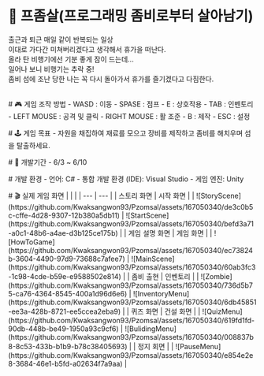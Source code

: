 # 🧟 프좀살(프로그래밍 좀비로부터 살아남기)
출근과 퇴근 매일 같이 반복되는 일상 <br>
이대로 가다간 미쳐버리겠다고 생각해서 휴가을 떠난다. <br>
올라 탄 비행기에선 기분 좋게 잠이 드는데... <br>
일어나 보니 비행기는 추락 중! <br>
좀비 섬에 조난 당한 나는 꼭 다시 돌아가서 휴가를 즐기겠다고 다짐한다. <br>
<br>
<p>
# 🎮 게임 조작 방법
- WASD : 이동
- SPASE : 점프
- E : 상호작용
- TAB : 인벤토리
- LEFT MOUSE : 공격 및 클릭
- RIGHT MOUSE : 활 조준
- B : 제작
- ESC : 설정
</p>
<p>
# 🕹 게임 목표
- 자원을 채집하여 재료를 모으고 장비를 제작하고 좀비를 해치우며 섬을 탈출하세요.
</p>
<p>
# 📖 개발기간
- 6/3 ~ 6/10
</p>
<p>
# 개발 환경
- 언어: C#
- 통합 개발 환경 (IDE): Visual Studio
- 게임 엔진: Unity
</p>
<p>
# 🎬 실제 게임 화면
|  |  |
| --- | --- |
| 스토리 화면  | 시작 화면 |
| ![StoryScene](https://github.com/Kwaksangwon93/Pzomsal/assets/167050340/de3c0b5c-cffe-4d28-9307-12b380a5db11) | ![StartScene](https://github.com/Kwaksangwon93/Pzomsal/assets/167050340/befd3a71-a0c1-48b6-a4ae-d3b125ce175b) |
| 게임 설명 화면 | 게임 화면 |
| ![HowToGame](https://github.com/Kwaksangwon93/Pzomsal/assets/167050340/ec73824b-3604-4490-97d9-73688c7afee7) | ![MainScene](https://github.com/Kwaksangwon93/Pzomsal/assets/167050340/60ab3fc3-1c98-4cde-b59e-e9588502e814) |
| 좀비 출현 | 인벤토리 |
| ![Zombie](https://github.com/Kwaksangwon93/Pzomsal/assets/167050340/736d5b75-ca76-4364-8545-400a1d96d6e6) | ![InventoryMenu](https://github.com/Kwaksangwon93/Pzomsal/assets/167050340/6db45851-ee3a-428b-8721-ee5ccea2eba9) |
| 퀴즈 화면 | 건설 화면 |
| ![QuizMenu](https://github.com/Kwaksangwon93/Pzomsal/assets/167050340/619fd1fd-90db-448b-be49-1950a93c9cf6) | ![BulidingMenu](https://github.com/Kwaksangwon93/Pzomsal/assets/167050340/008837b8-8c53-433b-b1b9-b78c38405693) |
| 정지 회면 |
| ![PauseMenu](https://github.com/Kwaksangwon93/Pzomsal/assets/167050340/e854e2e8-3684-46e1-b5fd-a02634f7a9aa) |
</p>
<br><br>
